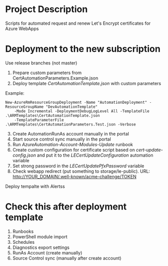 # Project Description
Scripts for automated request and renew Let's Encrypt certificates for Azure WebApps

# Deployment to the new subscription
Use release branches (not master)

1. Prepare custom parameters from  CertAutomationParameters.Example.json 
2. Deploy template *CertAutomationTemplate.json* with custom parameters
 
 Example:

    New-AzureRmResourceGroupDeployment -Name "AutomationDeployment" -ResourceGroupName "DevAutomationTemplate" 
        -Mode Incremental -DeploymentDebugLogLevel All -TemplateFile .\ARMTemplates\CertAutomationTemplate.json
        -TemplateParameterFile .\ARMTemplates\CertAutomationParameters.Test.json -Verbose

3. Create AutomationRunAs account manually in the portal
4. Start source control sync manually in the portal
5. Run *AzureAutomation-Account-Modules-Update* runbook
6. Create custom configuration for certificate script based on *cert-update-config.json* and put it to the *LECertUpdateConfiguration* automation variable
7. Set strong password in the *LECertUpdatePfxPassword* variable
8. Check webapp redirect (put something to storage/le-public). URL:  
<http://YOUR_DOMAIN/.well-known/acme-challenge/TOKEN> 

Deploy tempalte with Alertss


# Check this after deployment template
1. Runbooks
2. PowerShell module import
3. Schedules
4. Diagnostics export settings
4. RunAs Account (create manually)
5. Source Control sync (manually after create account)



